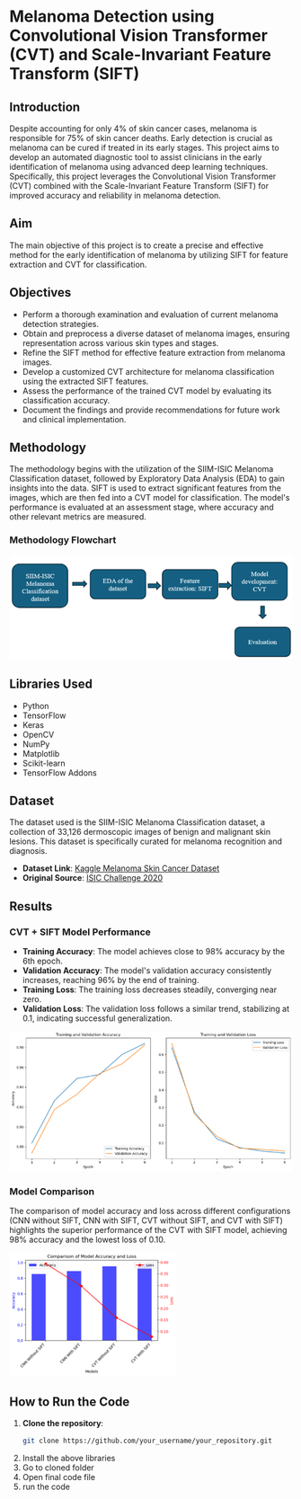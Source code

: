 # Melanoma Detection using Convolutional Vision Transformer (CVT) and Scale-Invariant Feature Transform (SIFT)

## Introduction

Despite accounting for only 4% of skin cancer cases, melanoma is responsible for 75% of skin cancer deaths. Early detection is crucial as melanoma can be cured if treated in its early stages. This project aims to develop an automated diagnostic tool to assist clinicians in the early identification of melanoma using advanced deep learning techniques. Specifically, this project leverages the Convolutional Vision Transformer (CVT) combined with the Scale-Invariant Feature Transform (SIFT) for improved accuracy and reliability in melanoma detection.

## Aim

The main objective of this project is to create a precise and effective method for the early identification of melanoma by utilizing SIFT for feature extraction and CVT for classification.

## Objectives

- Perform a thorough examination and evaluation of current melanoma detection strategies.
- Obtain and preprocess a diverse dataset of melanoma images, ensuring representation across various skin types and stages.
- Refine the SIFT method for effective feature extraction from melanoma images.
- Develop a customized CVT architecture for melanoma classification using the extracted SIFT features.
- Assess the performance of the trained CVT model by evaluating its classification accuracy.
- Document the findings and provide recommendations for future work and clinical implementation.

## Methodology

The methodology begins with the utilization of the SIIM-ISIC Melanoma Classification dataset, followed by Exploratory Data Analysis (EDA) to gain insights into the data. SIFT is used to extract significant features from the images, which are then fed into a CVT model for classification. The model's performance is evaluated at an assessment stage, where accuracy and other relevant metrics are measured.

### Methodology Flowchart
![Methodology Flowchart](./pics/Picture1.png)

## Libraries Used

- Python
- TensorFlow
- Keras
- OpenCV
- NumPy
- Matplotlib
- Scikit-learn
- TensorFlow Addons

## Dataset

The dataset used is the SIIM-ISIC Melanoma Classification dataset, a collection of 33,126 dermoscopic images of benign and malignant skin lesions. This dataset is specifically curated for melanoma recognition and diagnosis.

- **Dataset Link**: [Kaggle Melanoma Skin Cancer Dataset](https://www.kaggle.com/datasets/hasnainjaved/melanoma-skin-cancer-dataset-of-10000-images)
- **Original Source**: [ISIC Challenge 2020](https://challenge2020.isic-archive.com/)

## Results

### CVT + SIFT Model Performance

- **Training Accuracy**: The model achieves close to 98% accuracy by the 6th epoch.
- **Validation Accuracy**: The model's validation accuracy consistently increases, reaching 96% by the end of training.
- **Training Loss**: The training loss decreases steadily, converging near zero.
- **Validation Loss**: The validation loss follows a similar trend, stabilizing at 0.1, indicating successful generalization.

![Training and Validation Metrics](./pics/Picture2.png)

### Model Comparison

The comparison of model accuracy and loss across different configurations (CNN without SIFT, CNN with SIFT, CVT without SIFT, and CVT with SIFT) highlights the superior performance of the CVT with SIFT model, achieving 98% accuracy and the lowest loss of 0.10.

![Model Comparison](./pics/Picture3.png)

## How to Run the Code

1. **Clone the repository**:
   ```bash
   git clone https://github.com/your_username/your_repository.git
2. Install the above libraries
3. Go to cloned folder
4. Open final code file
5. run the code

